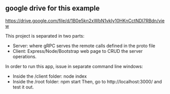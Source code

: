 ## google drive for this example

https://drive.google.com/file/d/1B0e5kn2xWbN1vkIy10HKnCctNDl7RBdn/view

This project is separated in two parts:

- Server: where gRPC serves the remote calls defined in the proto file
- Client: Express/Node/Bootstrap web page to CRUD the server operations.

In order to run this app, issue in separate command line windows:

- Inside the /client folder: node index
- Inside the /root folder: npm start
Then, go to http://localhost:3000/ and test it out.